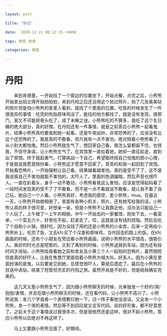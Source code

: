 ```yaml
---

layout: post

title: "杂记"

date:  2020-12-21 00:12:35 +0800

tags: 奔现 旅游

categories: 随笔

---
```


# 丹阳

&emsp;&emsp;来到肯德基，一开始找了一个窗边的位置坐下，开始点餐，点完之后，小熊熊开始拿出拍立得开始拍拍拍，来到丹阳之后还没用这个拍过照片，拍了几张美美哒的照片但是怕小熊熊的家里人看到，就找了个里面的位置。吃饭的时候发生了一件很诡异的事情：吃完的吮指原味鸡没了，能找的地方都找了，就是没有发现，很邪门，我又不可能把骨头吃了，成了未解之谜。小熊熊吃的不算多，我吃了这个生日桶的绝大部分，真的好撑。在丹阳还有一件事情，就是之前答应小熊熊一起看鬼片，结果小熊熊真的要我和她一起看，还是午夜凶铃，非常恐怖的了，应该没有比这个还恐怖的了。我是真的不敢看，但凡我有一点不害怕，绝对陪着小熊熊看了，从小到大都怕鬼。然后小熊熊就生气了，想回家自己看，我怎么留都留不住，也怪我，不信守承诺，让小熊熊生气了。在宾馆里一直拉着她，她却一直往前走，直到出了宾馆。终于鼓起勇气，打算挑战一下自己，希望能终结自己怕鬼的胆小心理，于是我说我愿意陪你看，小熊熊这才愿意不回家了，乖乖的和我一起回到了宾馆。开始看恐怖片，一开始强制让自己看，结果越看越害怕，真的是受不了了，这不是我说我自己不害怕就能不害怕的，太吓人了。里面的色调偏暗，然后声音也很吓人。一直在趴着头，身子一动不敢动，小熊熊看我这么害怕，应该是觉得起码看了一段时间发现真的受不了了不敢看，而不是一点不看就说不敢看，就让我不看了自己玩，她自己一个人看。小熊熊真好，考虑我的感受，爱小熊熊，mua。在最近一天，小熊熊开始做相册了，里面有各种小机关，照片，还有她写给我的话，小熊熊认真的样子很可爱，好想亲一亲，但是小熊熊不让我靠近他，没办法只能自己一个人玩了。上午做了一上午的相册。中午一开始去的一家餐馆，刚坐下去，一看菜单，一个菜五六十，好贵吃不起，赶紧走了，哎，这就是没有钱的烦恼。然后去吃了个自助小火锅，很好吃，因为没钱了用的还是小熊熊的小金库，后来一定再给小熊熊补上。吃完了饭，又去kfc买了个汉堡和原味鸡，当作回去的路上的饭。在kfc画画的时候，还有个小朋友在旁边看小熊熊画画，说明小熊熊的水平很高，很吸引人。美好的时光总是短暂的，又到了离别的时候，小熊熊送我到车站，因为还有段时间才进站，小熊熊给我看她之前和舍友及小黄三个人一起拍的恐怖片，虽然很短但是真的好吓人，让我在售票厅里面抱着小熊熊大喊大叫，好丢人。因为小黄在里面扮演的是鬼，以后要是见到她，总感觉很吓人，算是后遗症了。最后在小熊熊的目送中进站，结束了短暂但充实的丹阳之旅。虽然开局是不好的，但是结局确实完美的。

&emsp;&emsp;这几天又惹小熊熊生气了，因为跟小熊熊聊天的时候，光单独发一个好的/哭/抱抱/表情，并且在跟小熊熊聊天的时候，还在看代码，让小熊熊不高兴了。小熊熊说我：发几个字或者一个表情敷衍她一下，过一阵子看她没说话，又会发一个小熊熊，发一个哭的表情，然后等不到回应就又去写代码。说的好形象，都不好意思了。之前关于这个事情说过我很多次，但是我依然还是这样，很对不起小熊熊，答应小熊熊以后绝对不再这样了。

&emsp;&emsp;马上又要跟小熊熊见面了，好期待。


